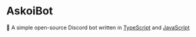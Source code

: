 # AskoiBot
🤖 A simple open-source Discord bot written in [TypeScript](https://www.typescriptlang.org/ 'TypeScript') and [JavaScript](https://www.javascript.com 'JavaScript')
